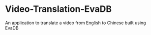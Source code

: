 # Video-Translation-EvaDB

An application to translate a video from English to Chinese built using EvaDB
